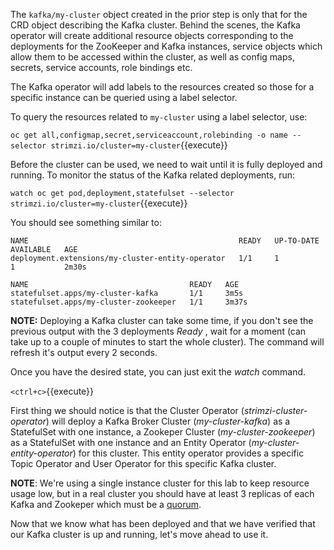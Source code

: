 The `kafka/my-cluster` object created in the prior step is only that for the CRD object describing the Kafka cluster. Behind the scenes, the Kafka operator will create additional resource objects corresponding to the deployments for the ZooKeeper and Kafka instances, service objects which allow them to be accessed within the cluster, as well as config maps, secrets, service accounts, role bindings etc.

The Kafka operator will add labels to the resources created so those for a specific instance can be queried using a label selector.

To query the resources related to `my-cluster` using a label selector, use:

`oc get all,configmap,secret,serviceaccount,rolebinding -o name --selector strimzi.io/cluster=my-cluster`{{execute}}

Before the cluster can be used, we need to wait until it is fully deployed and running. To monitor the status of the Kafka related deployments, run:

`watch oc get pod,deployment,statefulset --selector strimzi.io/cluster=my-cluster`{{execute}}

You should see something similar to:

```
NAME                                               READY   UP-TO-DATE   AVAILABLE   AGE
deployment.extensions/my-cluster-entity-operator   1/1     1            1           2m30s

NAME                                    READY   AGE
statefulset.apps/my-cluster-kafka       1/1     3m5s
statefulset.apps/my-cluster-zookeeper   1/1     3m37s
```

__NOTE:__ Deploying a Kafka cluster can take some time, if you don't see the previous output with the 3 deployments _Ready_ , wait for a moment (can take up to a couple of minutes to start the whole cluster). The command will refresh it's output every 2 seconds.

Once you have the desired state, you can just exit the _watch_ command.

`<ctrl+c>`{{execute}}

First thing we should notice is that the Cluster Operator (_strimzi-cluster-operator_) will deploy a Kafka Broker Cluster (_my-cluster-kafka_) as a StatefulSet with one instance, a Zookeper Cluster (_my-cluster-zookeeper_) as a StatefulSet with one instance and an Entity Operator (_my-cluster-entity-operator_) for this cluster. This entity operator provides a specific Topic Operator and User Operator for this specific Kafka cluster.

__NOTE__: We're using a single instance cluster for this lab to keep resource usage low, but in a real cluster you should have at least 3 replicas of each Kafka and Zookeper which must be a [quorum](https://zookeeper.apache.org/doc/r3.1.2/zookeeperStarted.html).

Now that we know what has been deployed and that we have verified that our Kafka cluster is up and running, let's move ahead to use it.
<!--stackedit_data:
eyJoaXN0b3J5IjpbLTEzNzg0OTkwMTEsLTQ2Mzc1MjYwLDIwNT
YyODk1MzBdfQ==
-->